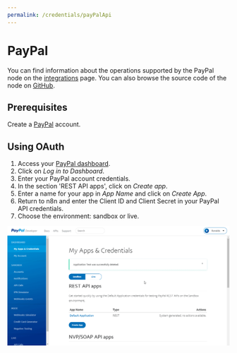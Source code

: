```yaml
---
permalink: /credentials/payPalApi
---
```


# PayPal

You can find information about the operations supported by the PayPal node on the [integrations](https://n8n.io/integrations/n8n-nodes-base.payPal) page. You can also browse the source code of the node on [GitHub](https://github.com/n8n-io/n8n/tree/master/packages/nodes-base/nodes/PayPal).

## Prerequisites

Create a [PayPal](https://paypal.com/) account.

## Using OAuth

1. Access your [PayPal dashboard](https://developer.paypal.com/developer/applications/).
2. Click on *Log in to Dashboard*.
3. Enter your PayPal account credentials.
4. In the section 'REST API apps', click on *Create app*.
5. Enter a name for your app in *App Name* and click on *Create App*.
6. Return to n8n and enter the Client ID and Client Secret in your PayPal API credentials.
7. Choose the environment: sandbox or live.

![Getting PayPal credentials](./using-oauth.gif)

